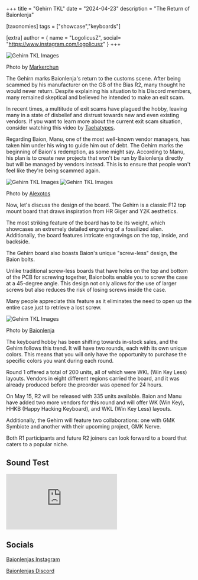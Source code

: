 +++
title = "Gehirn TKL"
date = "2024-04-23"
description = "The Return of Baionlenja"

[taxonomies]
tags = ["showcase","keyboards"]

[extra]
author = { name = "LogolicusZ", social= "https://www.instagram.com/logolicusz" }
+++

<img src="/imgs/Gehirn-article/Gehirn9.heic" alt="Gehirn TKL Images" title="Markerchun" class="TitleImage">
  
<p class="image-text">Photo by <a href="https://www.instagram.com/markerchun/">Markerchun</a></p>
  
The Gehirn marks Baionlenja's return to the customs scene. After being scammed by his manufacturer on the GB of the Bias R2, many thought he would never return. Despite explaining his situation to his Discord members, many remained skeptical and believed he intended to make an exit scam.

In recent times, a multitude of exit scams have plagued the hobby, leaving many in a state of disbelief and distrust towards new and even existing vendors. If you want to learn more about the current exit scam situation, consider watching this video by [Taehatypes](https://www.youtube.com/watch?v=2fdSJgInpsg).

  
Regarding Baion, Manu, one of the most well-known vendor managers, has taken him under his wing to guide him out of debt. The Gehirn marks the beginning of Baion's redemption, as some might say. According to Manu, his plan is to create new projects that won't be run by Baionlenja directly but will be managed by vendors instead. This is to ensure that people won't feel like they're being scammed again.

<div class="duo">
<img src="/imgs/Gehirn-article/Gehirn1.jpeg" alt="Gehirn TKL Images" title="Alexotos" class="carImage"> 
<img src="/imgs/Gehirn-article/Gehirn2.jpeg" alt="Gehirn TKL Images" title="Alexotos" class="carImage">
</div>
<p class="image-text">Photo by <a href="https://www.instagram.com/alexotos/">Alexotos</a></p>
  
Now, let's discuss the design of the board. The Gehirn is a classic F12 top mount board that draws inspiration from HR Giger and Y2K aesthetics.

The most striking feature of the board has to be its weight, which showcases an extremely detailed engraving of a fossilized alien. Additionally, the board features intricate engravings on the top, inside, and backside.
   
The Gehirn board also boasts Baion's unique "screw-less" design, the Baion bolts.

Unlike traditional screw-less boards that have holes on the top and bottom of the PCB for screwing together, Baionbolts enable you to screw the case at a 45-degree angle. This design not only allows for the use of larger screws but also reduces the risk of losing screws inside the case.

Many people appreciate this feature as it eliminates the need to open up the entire case just to retrieve a lost screw.
  
<img src="/imgs/Gehirn-article/Gehirn12.webp" alt="Gehirn TKL Images" title="Baionlenja" class="TitleImage">
  
<p class="image-text">Photo by <a href="https://www.instagram.com/baionlenja">Baionlenja</a></p>
  
The keyboard hobby has been shifting towards in-stock sales, and the Gehirn follows this trend. It will have two rounds, each with its own unique colors. This means that you will only have the opportunity to purchase the specific colors you want during each round.

Round 1 offered a total of 200 units, all of which were WKL (Win Key Less) layouts. Vendors in eight different regions carried the board, and it was already produced before the preorder was opened for 24 hours.
  
On May 15, R2 will be released with 335 units available. Baion and Manu have added two more vendors for this round and will offer WK (Win Key), HHKB (Happy Hacking Keyboard), and WKL (Win Key Less) layouts.

Additionally, the Gehirn will feature two collaborations: one with GMK Symbiote and another with their upcoming project, GMK Nerve.

Both R1 participants and future R2 joiners can look forward to a board that caters to a popular niche.

## Sound Test
  
<iframe src="https://www.youtube.com/embed/nNGA-pVOH6k?si=oSCSeXzpCojrvfHl" title="YouTube video player" frameborder="0" allow="accelerometer; autoplay; clipboard-write; encrypted-media; gyroscope; picture-in-picture; web-share" referrerpolicy="strict-origin-when-cross-origin" allowfullscreen></iframe>
  
## Socials

[Baionlenjas Instagram](https://www.instagram.com/baionlenja/)
  
[Baionlenjas Discord](https://discord.com/invite/baionlenja)
